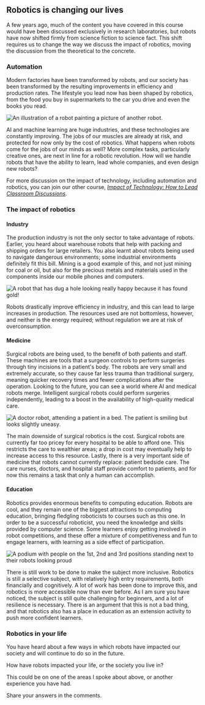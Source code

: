 ## Robotics is changing our lives

A few years ago, much of the content you have covered in this course would have been discussed exclusively in research laboratories, but robots have now shifted firmly from science fiction to science fact. This shift requires us to change the way we discuss the impact of robotics, moving the discussion from the theoretical to the concrete.

### Automation

Modern factories have been transformed by robots, and our society has been transformed by the resulting improvements in efficiency and production rates. The lifestyle you lead now has been shaped by robotics, from the food you buy in supermarkets to the car you drive and even the books you read.

![An illustration of a robot painting a picture of another robot.](https://rpf-futurelearn.s3-eu-west-1.amazonaws.com/Robotics+-+Robot+Buggy/Illustration/38-3_10-Painting_Robot.png)

AI and machine learning are huge industries, and these technologies are constantly improving. The jobs of our muscles are already at risk, and protected for now only by the cost of robotics. What happens when robots come for the jobs of our minds as well? More complex tasks, particularly creative ones, are next in line for a robotic revolution. How will we handle robots that have the ability to learn, lead whole companies, and even design new robots?

For more discussion on the impact of technology, including automation and robotics, you can join our other course, [*Impact of Technology: How to Lead Classroom Discussions*](https://teachcomputing.org/courses/CO215/impact-of-technology-how-to-lead-classroom-discussions).

### The impact of robotics

#### Industry

The production industry is not the only sector to take advantage of robots. Earlier, you heard about warehouse robots that help with packing and shipping orders for large retailers. You also learnt about robots being used to navigate dangerous environments; some industrial environments definitely fit this bill. Mining is a good example of this, and not just mining for coal or oil, but also for the precious metals and materials used in the components inside our mobile phones and computers.

![A robot that has dug a hole looking really happy because it has found gold!](https://rpf-futurelearn.s3-eu-west-1.amazonaws.com/Robotics+-+Robot+Buggy/Illustration/39-3_10-Mining_Robot.png)

Robots drastically improve efficiency in industry, and this can lead to large increases in production. The resources used are not bottomless, however, and neither is the energy required; without regulation we are at risk of overconsumption.

#### Medicine

Surgical robots are being used, to the benefit of both patients and staff. These machines are tools that a surgeon controls to perform surgeries through tiny incisions in a patient's body. The robots are very small and extremely accurate, so they cause far less trauma than traditional surgery, meaning quicker recovery times and fewer complications after the operation. Looking to the future, you can see a world where AI and medical robots merge. Intelligent surgical robots could perform surgeries independently, leading to a boost in the availability of high-quality medical care.

![A doctor robot, attending a patient in a bed. The patient is smiling but looks slightly uneasy.](https://rpf-futurelearn.s3-eu-west-1.amazonaws.com/Robotics+-+Robot+Buggy/Illustration/40-3_10-Dr_Robot.png)

The main downside of surgical robotics is the cost. Surgical robots are currently far too pricey for every hospital to be able to afford one. This restricts the care to wealthier areas; a drop in cost may eventually help to increase access to this resource. Lastly, there is a very important side of medicine that robots cannot currently replace: patient bedside care. The care nurses, doctors, and hospital staff provide comfort to patients, and for now this remains a task that only a human can accomplish.

#### Education

Robotics provides enormous benefits to computing education. Robots are cool, and they remain one of the biggest attractions to computing education, bringing fledgling roboticists to courses such as this one. In order to be a successful roboticist, you need the knowledge and skills provided by computer science. Some learners enjoy getting involved in robot competitions, and these offer a mixture of competitiveness and fun to engage learners, with learning as a side effect of participation.

![A podium with people on the 1st, 2nd and 3rd positions standing next to their robots looking proud](https://rpf-futurelearn.s3-eu-west-1.amazonaws.com/Robotics+-+Robot+Buggy/Illustration/41-3_10-Robo_Compettitors.png)

There is still work to be done to make the subject more inclusive. Robotics is still a selective subject, with relatively high entry requirements, both financially and cognitively. A lot of work has been done to improve this, and robotics is more accessible now than ever before. As I am sure you have noticed, the subject is still quite challenging for beginners, and a lot of resilience is necessary. There is an argument that this is not a bad thing, and that robotics also has a place in education as an extension activity to push more confident learners.

### Robotics in your life

You have heard about a few ways in which robots have impacted our society and will continue to do so in the future.

How have robots impacted your life, or the society you live in?

This could be on one of the areas I spoke about above, or another experience you have had.

Share your answers in the comments.
